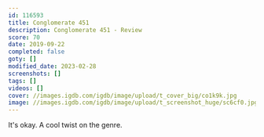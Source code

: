 ```yaml
---
id: 116593
title: Conglomerate 451
description: Conglomerate 451 - Review
score: 70
date: 2019-09-22
completed: false
goty: []
modified_date: 2023-02-28
screenshots: []
tags: []
videos: []
cover: //images.igdb.com/igdb/image/upload/t_cover_big/co1k9k.jpg
image: //images.igdb.com/igdb/image/upload/t_screenshot_huge/sc6cf0.jpg
---
```

It's okay. A cool twist on the genre.
